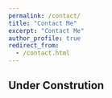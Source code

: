 ```yaml
---
permalink: /contact/
title: "Contact Me"
excerpt: "Contact Me"
author_profile: true
redirect_from:
  - /contact.html
---
```


## Under Constrution
